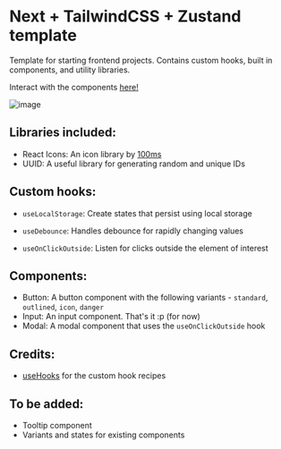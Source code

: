 # Next + TailwindCSS + Zustand template

Template for starting frontend projects. Contains custom hooks, built in components, and utility libraries.

Interact with the components [here!](https://ntz-five.vercel.app/)

![image](https://user-images.githubusercontent.com/57426646/210043800-6e92c393-9b91-4799-93f2-bd421c278584.png)

## Libraries included:

-   React Icons: An icon library by [100ms](https://100ms.live)
-   UUID: A useful library for generating random and unique IDs

## Custom hooks:

-   `useLocalStorage`: Create states that persist using local storage

-   `useDebounce`: Handles debounce for rapidly changing values

-   `useOnClickOutside`: Listen for clicks outside the element of interest

## Components:

-   Button: A button component with the following variants - `standard`, `outlined`, `icon`, `danger`
-   Input: An input component. That's it :p (for now)
-   Modal: A modal component that uses the `useOnClickOutside` hook

## Credits:

-   [useHooks](https://usehooks.com/) for the custom hook recipes

## To be added:

-   Tooltip component
-   Variants and states for existing components
